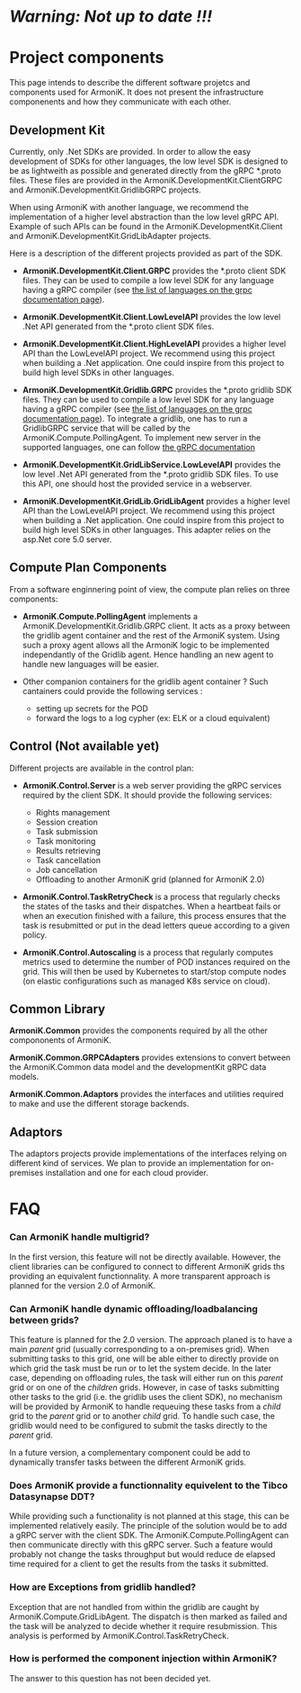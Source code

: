 # _**Warning: Not up to date !!!**_

# Project components

This page intends to describe the different software projetcs and components used for ArmoniK.
It does not present the infrastructure componenents and how they communicate with each other.

## Development Kit

Currently, only .Net SDKs are provided. In order to allow the easy development of SDKs for 
other languages, the low level SDK is designed to be as lightweith as possible and generated 
directly from the gRPC *.proto files. These files are provided in the 
ArmoniK.DevelopmentKit.ClientGRPC and ArmoniK.DevelopmentKit.GridlibGRPC projects.

When using ArmoniK with another language, we recommend the implementation of a higher level
abstraction than the low level gRPC API. Example of such APIs can be found in the 
ArmoniK.DevelopmentKit.Client and ArmoniK.DevelopmentKit.GridLibAdapter projects.

Here is a description of the different projects provided as part of the SDK.

* **ArmoniK.DevelopmentKit.Client.GRPC** provides the *.proto client SDK files. They can be 
used to compile a low level SDK for any language having a gRPC compiler (see [the list of
languages on the grpc documentation page](https://grpc.io/docs/languages/)).

* **ArmoniK.DevelopmentKit.Client.LowLevelAPI** provides the low level .Net API generated from 
the *.proto client SDK files.

* **ArmoniK.DevelopmentKit.Client.HighLevelAPI** provides a higher level API than the 
LowLevelAPI project. We recommend using this project when building a .Net
application. One could inspire from this project to build high level SDKs in other languages.

* **ArmoniK.DevelopmentKit.Gridlib.GRPC** provides the *.proto gridlib SDK files. They can be 
used to compile a low level SDK for any language having a gRPC compiler (see [the list of
languages on the grpc documentation page](https://grpc.io/docs/languages/)). To 
integrate a gridlib, one has to run a GridlibGRPC service that will be called by the 
ArmoniK.Compute.PollingAgent. To implement new server in the supported languages, one can follow 
[the gRPC documentation](https://grpc.io/docs/)

* **ArmoniK.DevelopmentKit.GridLibService.LowLevelAPI** provides the low level .Net API 
generated from the *.proto gridlib SDK files. To use this API, one should host the provided 
service in a webserver. 

* **ArmoniK.DevelopmentKit.GridLib.GridLibAgent** provides a higher level API than the
LowLevelAPI project. We recommend using this project when building a .Net application. One 
could inspire from this project to build high level SDKs in other languages. This adapter 
relies on the asp.Net core 5.0 server. 


## Compute Plan Components

From a software enginnering point of view, the compute plan relies on three components:

* **ArmoniK.Compute.PollingAgent** implements a ArmoniK.DevelopmentKit.Gridlib.GRPC client.
It acts as a proxy between the gridlib agent container and the rest of the ArmoniK system. 
Using such a proxy agent allows all the ArmoniK logic to be implemented independantly of 
the Gridlib agent. Hence handling an new agent to handle new languages will be easier.

* Other companion containers for the gridlib agent container ? Such cantainers could provide 
the following services : 
  * setting up secrets for the POD
  * forward the logs to a log cypher (ex: ELK or a cloud equivalent)

## Control (Not available yet)

Different projects are available in the control plan:

* **ArmoniK.Control.Server** is a web server providing the gRPC services required by the client 
SDK. It should provide the following services:
  * Rights management
  * Session creation
  * Task submission
  * Task monitoring
  * Results retrieving
  * Task cancellation
  * Job cancellation
  * Offloading to another ArmoniK grid (planned for ArmoniK 2.0)

* **ArmoniK.Control.TaskRetryCheck** is a process that regularly checks the states of the tasks
and their dispatches. When a heartbeat fails or when an execution finished with a failure, this 
process ensures that the task is resubmitted or put in the dead letters queue according to a 
given policy.

* **ArmoniK.Control.Autoscaling** is a process that regularly computes metrics used to determine
the number of POD instances required on the grid. This will then be used by Kubernetes to 
start/stop compute nodes (on elastic configurations such as managed K8s service on cloud).

## Common Library

**ArmoniK.Common** provides the components required by all the other compononents of ArmoniK.

**ArmoniK.Common.GRPCAdapters** provides extensions to convert between the ArmoniK.Common data
model and the developmentKit gRPC data models.

**ArmoniK.Common.Adaptors** provides the interfaces and utilities required to make and use the 
different storage backends.

## Adaptors

The adaptors projects provide implementations of the interfaces relying on different kind of 
services. We plan to provide an implementation for on-premises installation and one for each 
cloud provider.

# FAQ

### Can ArmoniK handle multigrid?

In the first version, this feature will not be directly available. However, the client libraries 
can be configured to connect to different ArmoniK grids ths providing an equivalent 
functionnality. A more transparent approach is planned for the version 2.0 of ArmoniK.

### Can ArmoniK handle dynamic offloading/loadbalancing between grids?

This feature is planned for the 2.0 version. The approach planed is to have a main *parent* 
grid (usually corresponding to a on-premises grid). When submitting tasks to this grid, one will 
be able either to directly provide on which grid the task must be run or to let the system 
decide. In the later case, depending on offloading rules, the task will either run on this 
*parent* grid or on one of the *children* grids. However, in case of tasks submitting other tasks 
to the grid (i.e. the gridlib uses the client SDK), no mechanism will be provided by ArmoniK to 
handle requeuing these  tasks from a *child* grid to the *parent* grid or to another *child* 
grid. To handle such case, the gridlib would need to be configured to submit the tasks directly 
to the *parent* grid.

In a future version, a complementary component could be add to dynamically transfer tasks between 
the different ArmoniK grids.

### Does ArmoniK provide a functionnality equivelent to the Tibco Datasynapse DDT?

While providing such a functionality is not planned at this stage, this can be implemented 
relatively easily. The principle of the solution would be to add a gRPC server with the client 
SDK. The ArmoniK.Compute.PollingAgent can then communicate directly with this gRPC server. Such 
a feature would probably not change the tasks throughput but would reduce de elapsed time required for a 
client to get the results from the tasks it submitted.

### How are Exceptions from gridlib handled?

Exception that are not handled from within the gridlib are caught by ArmoniK.Compute.GridLibAgent. 
The dispatch is then marked as failed and the task will be analyzed to decide whether it require 
resubmission. This analysis is performed by ArmoniK.Control.TaskRetryCheck.

### How is performed the component injection within ArmoniK?

The answer to this question has not been decided yet.
